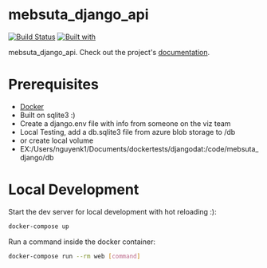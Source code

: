 # mebsuta_django_api

[![Build Status](https://travis-ci.org/bestnewkevin/mebsuta_django_api.svg?branch=master)](https://travis-ci.org/bestnewkevin/mebsuta_django_api)
[![Built with](https://img.shields.io/badge/Built_with-Cookiecutter_Django_Rest-F7B633.svg)](https://github.com/agconti/cookiecutter-django-rest)

mebsuta_django_api. Check out the project's [documentation](http://bestnewkevin.github.io/mebsuta_django_api/).

# Prerequisites

- [Docker](https://docs.docker.com/docker-for-mac/install/)  
- Built on sqlite3 :)
- Create a django.env file with info from someone on the viz team
- Local Testing, add a db.sqlite3 file from azure blob storage to /db
- or create local volume
- EX:/Users/nguyenk1/Documents/dockertests/djangodat:/code/mebsuta_django/db

# Local Development

Start the dev server for local development with hot reloading :):
```bash
docker-compose up
```

Run a command inside the docker container:

```bash
docker-compose run --rm web [command]
```
